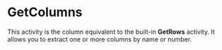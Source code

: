 <h1>GetColumns</h1>
This activity is the column equivalent to the built-in <b>GetRows</b> activity.  It allows you to extract one or more columns by name or number.

